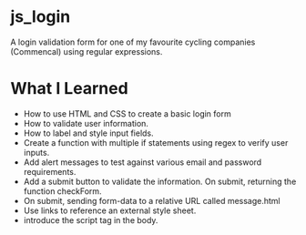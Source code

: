 # js_login

A login validation form for one of my favourite cycling companies (Commencal) using regular expressions.

# What I Learned

* How to use HTML and CSS to create a basic login form
* How to validate user information.
* How to label and style input fields.
* Create a function with multiple if statements using regex to verify user inputs.
* Add alert messages to test against various email and password requirements.
* Add a submit button to validate the information. On submit, returning the function checkForm.
* On submit, sending form-data to a relative URL called message.html
* Use links to reference an external style sheet.
* introduce the script tag in the body.
